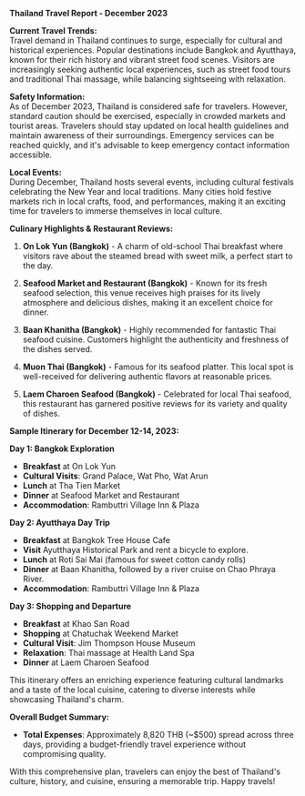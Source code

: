 **Thailand Travel Report - December 2023**

**Current Travel Trends:**  
Travel demand in Thailand continues to surge, especially for cultural and historical experiences. Popular destinations include Bangkok and Ayutthaya, known for their rich history and vibrant street food scenes. Visitors are increasingly seeking authentic local experiences, such as street food tours and traditional Thai massage, while balancing sightseeing with relaxation.

**Safety Information:**  
As of December 2023, Thailand is considered safe for travelers. However, standard caution should be exercised, especially in crowded markets and tourist areas. Travelers should stay updated on local health guidelines and maintain awareness of their surroundings. Emergency services can be reached quickly, and it's advisable to keep emergency contact information accessible.

**Local Events:**  
During December, Thailand hosts several events, including cultural festivals celebrating the New Year and local traditions. Many cities hold festive markets rich in local crafts, food, and performances, making it an exciting time for travelers to immerse themselves in local culture.

**Culinary Highlights & Restaurant Reviews:**

1. **On Lok Yun (Bangkok)** - A charm of old-school Thai breakfast where visitors rave about the steamed bread with sweet milk, a perfect start to the day.

2. **Seafood Market and Restaurant (Bangkok)** - Known for its fresh seafood selection, this venue receives high praises for its lively atmosphere and delicious dishes, making it an excellent choice for dinner.

3. **Baan Khanitha (Bangkok)** - Highly recommended for fantastic Thai seafood cuisine. Customers highlight the authenticity and freshness of the dishes served.

4. **Muon Thai (Bangkok)** - Famous for its seafood platter. This local spot is well-received for delivering authentic flavors at reasonable prices.

5. **Laem Charoen Seafood (Bangkok)** - Celebrated for local Thai seafood, this restaurant has garnered positive reviews for its variety and quality of dishes.

**Sample Itinerary for December 12-14, 2023:**

**Day 1: Bangkok Exploration**  
- **Breakfast** at On Lok Yun  
- **Cultural Visits**: Grand Palace, Wat Pho, Wat Arun  
- **Lunch** at Tha Tien Market  
- **Dinner** at Seafood Market and Restaurant  
- **Accommodation**: Rambuttri Village Inn & Plaza  

**Day 2: Ayutthaya Day Trip**  
- **Breakfast** at Bangkok Tree House Cafe  
- **Visit** Ayutthaya Historical Park and rent a bicycle to explore.  
- **Lunch** at Roti Sai Mai (famous for sweet cotton candy rolls)  
- **Dinner** at Baan Khanitha, followed by a river cruise on Chao Phraya River.  
- **Accommodation**: Rambuttri Village Inn & Plaza  

**Day 3: Shopping and Departure**  
- **Breakfast** at Khao San Road  
- **Shopping** at Chatuchak Weekend Market  
- **Cultural Visit**: Jim Thompson House Museum  
- **Relaxation**: Thai massage at Health Land Spa  
- **Dinner** at Laem Charoen Seafood  

This itinerary offers an enriching experience featuring cultural landmarks and a taste of the local cuisine, catering to diverse interests while showcasing Thailand's charm. 

**Overall Budget Summary:**  
- **Total Expenses**: Approximately 8,820 THB (~$500) spread across three days, providing a budget-friendly travel experience without compromising quality.

With this comprehensive plan, travelers can enjoy the best of Thailand's culture, history, and cuisine, ensuring a memorable trip. Happy travels!